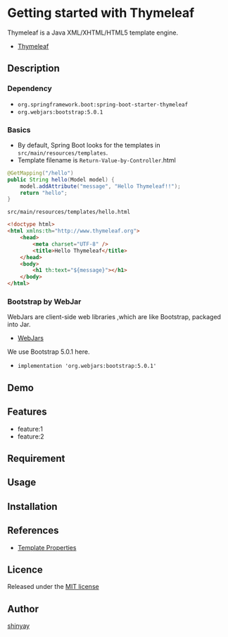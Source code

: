 # Getting started with Thymeleaf

Thymeleaf is a Java XML/XHTML/HTML5 template engine.

- [Thymeleaf](https://www.thymeleaf.org/)

## Description
### Dependency
- `org.springframework.boot:spring-boot-starter-thymeleaf`
- `org.webjars:bootstrap:5.0.1`

### Basics
- By default, Spring Boot looks for the templates in `src/main/resources/templates`.
- Template filename is `Return-Value-by-Controller`.html

```java
@GetMapping("/hello")
public String hello(Model model) {
    model.addAttribute("message", "Hello Thymeleaf!!");
    return "hello";
}
```

`src/main/resources/templates/hello.html`
```html
<!doctype html>
<html xmlns:th="http://www.thymeleaf.org">
    <head>
        <meta charset="UTF-8" />
        <title>Hello Thymeleaf</title>
    </head>
    <body>
        <h1 th:text="${message}"></h1>
    </body>
</html>
```

### Bootstrap by WebJar
WebJars are client-side web libraries ,which are like Bootstrap, packaged into Jar.

- [WebJars](https://www.webjars.org/)

We use Bootstrap 5.0.1 here.
- `implementation 'org.webjars:bootstrap:5.0.1'`

## Demo

## Features

- feature:1
- feature:2

## Requirement

## Usage

## Installation

## References
- [Template Properties](https://docs.spring.io/spring-boot/docs/current/reference/htmlsingle/#application-properties.templating)

## Licence

Released under the [MIT license](https://gist.githubusercontent.com/shinyay/56e54ee4c0e22db8211e05e70a63247e/raw/34c6fdd50d54aa8e23560c296424aeb61599aa71/LICENSE)

## Author

[shinyay](https://github.com/shinyay)
